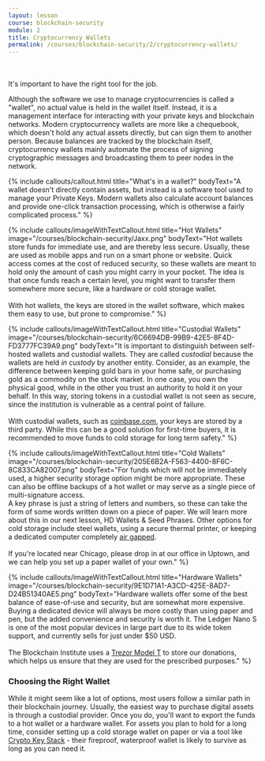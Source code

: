 ```yaml
---
layout: lesson
course: blockchain-security
module: 2
title: Cryptocurrency Wallets
permalink: /courses/blockchain-security/2/cryptocurrency-wallets/
---
```

<br>
<br>
<span class="openingParagraph">It's important to have the right tool for the job.</span>

Although the software we use to manage cryptocurrencies is called a "wallet", no actual value is held in the wallet itself. Instead, it is a management interface for interacting with your private keys and blockchain networks. Modern cryptocurrency wallets are more like a chequebook, which doesn't hold any actual assets directly, but can sign them to another person. Because balances are tracked by the blockchain itself, cryptocurrency wallets mainly automate the process of signing cryptographic messages and broadcasting them to peer nodes in the network.

{% include callouts/callout.html
    title="What's in a wallet?"
    bodyText="A wallet doesn't directly contain assets, but instead is a software tool used to manage your Private Keys. Modern wallets also calculate account balances and provide one-click transaction processing, which is otherwise a fairly complicated process."
%}

{% include callouts/imageWithTextCallout.html 
    title="Hot Wallets"
    image="/courses/blockchain-security/Jaxx.png"
    bodyText="Hot wallets store funds for immediate use, and are thereby less secure. Usually, these are used as mobile apps and run on a smart phone or website. Quick access comes at the cost of reduced security, so these wallets are meant to hold only the amount of cash you might carry in your pocket. The idea is that once funds reach a certain level, you might want to transfer them somewhere more secure, like a hardware or cold storage wallet.<br><br>With hot wallets, the keys are stored in the wallet software, which makes them easy to use, but prone to compromise."
%}

{% include callouts/imageWithTextCallout.html 
    title="Custodial Wallets"
    image="/courses/blockchain-security/6C6694DB-99B9-42E5-8F4D-FD3777FC39A9.png"
    bodyText="It is important to distinguish between self-hosted wallets and custodial wallets. They are called <em>custodial</em> because the wallets are held <em>in custody</em> by another entity. Consider, as an example, the difference between keeping gold bars in your home safe, or purchasing gold as a commodity on the stock market. In one case, you own the physical good, while in the other you trust an authority to hold it on your behalf. In this way, storing tokens in a custodial wallet is not seen as secure, since the institution is vulnerable as a central point of failure.<br><br>With custodial wallets, such as <a href='https://coinbase.com/'>coinbase.com</a>, your keys are stored by a third party. While this can be a good solution for first-time buyers, it is recommended to move funds to cold storage for long term safety."
%}

{% include callouts/imageWithTextCallout.html 
    title="Cold Wallets"
    image="/courses/blockchain-security/205E6B2A-F563-4400-8F6C-8C833CA82007.png"
    bodyText="For funds which will not be immediately used, a higher security storage option might be more appropriate. These can also be offline backups of a hot wallet or may serve as a single piece of multi-signature access.<br> A key phrase is just a string of letters and numbers, so these can take the form of some words written down on a piece of paper. We will learn more about this in our next lesson, HD Wallets &amp; Seed Phrases. Other options for cold storage include steel wallets, using a secure thermal printer, or keeping a dedicated computer completely <a href='https://en.wikipedia.org/wiki/Air_gap_%28networking%29'>air gapped</a>.<br><br>If you're located near Chicago, please drop in at our office in Uptown, and we can help you set up a paper wallet of your own."
%}

{% include callouts/imageWithTextCallout.html 
    title="Hardware Wallets"
    image="/courses/blockchain-security/9E1D71A1-A3CD-425E-8AD7-D24B51340AE5.png"
    bodyText="Hardware wallets offer some of the best balance of ease-of-use and security, but are somewhat more expensive. Buying a dedicated device will always be more costly than using paper and pen, but the added convenience and security is worth it. The Ledger Nano S is one of the most popular devices in large part due to its wide token support, and currently sells for just under $50 USD.<br><br>The Blockchain Institute uses a <a href='https://trezor.io/'>Trezor Model T</a> to store our donations, which helps us ensure that they are used for the prescribed purposes."
%}

<h3>Choosing the Right Wallet</h3>
While it might seem like a lot of options, most users follow a similar path in their blockchain journey. Usually, the easiest way to purchase digital assets is through a custodial provider. Once you do, you'll want to export the funds to a hot wallet or a hardware wallet. For assets you plan to hold for a long time, consider setting up a cold storage wallet on paper or via a tool like <a href="https://cryptokeystack.com/">Crypto Key Stack</a> - their fireproof, waterproof wallet is likely to survive as long as you can need it.

